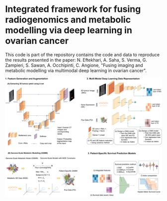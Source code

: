 # Integrated framework for fusing radiogenomics and metabolic modelling via deep learning in ovarian cancer

This code is part of the repository contains the code and data to reproduce the results presented in the paper: N. Eftekhari, A. Saha, S. Verma, G. Zampieri, S. Sawan, A. Occhipinti, C. Angione, "Fusing imaging and metabolic modelling via multimodal deep learning in ovarian cancer".



<img style="width: 720px; alignment: center" src="Images/Fig1-pipeline.png">




